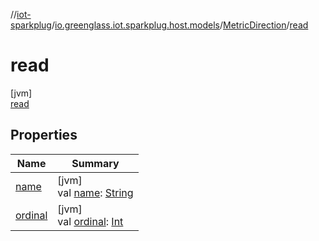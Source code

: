 //[iot-sparkplug](../../../../index.md)/[io.greenglass.iot.sparkplug.host.models](../../index.md)/[MetricDirection](../index.md)/[read](index.md)

# read

[jvm]\
[read](index.md)

## Properties

| Name | Summary |
|---|---|
| [name](../write/index.md#-372974862%2FProperties%2F-1216412040) | [jvm]<br>val [name](../write/index.md#-372974862%2FProperties%2F-1216412040): [String](https://kotlinlang.org/api/latest/jvm/stdlib/kotlin/-string/index.html) |
| [ordinal](../write/index.md#-739389684%2FProperties%2F-1216412040) | [jvm]<br>val [ordinal](../write/index.md#-739389684%2FProperties%2F-1216412040): [Int](https://kotlinlang.org/api/latest/jvm/stdlib/kotlin/-int/index.html) |
